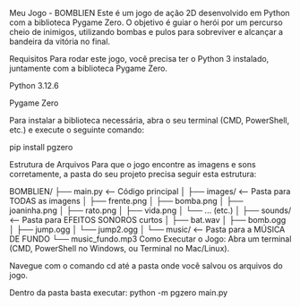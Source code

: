 Meu Jogo -  BOMBLIEN
Este é um jogo de ação 2D desenvolvido em Python com a biblioteca Pygame Zero. O objetivo é guiar o herói por um percurso cheio de inimigos, utilizando bombas e pulos para sobreviver e alcançar a bandeira da vitória no final.

Requisitos
Para rodar este jogo, você precisa ter o Python 3 instalado, juntamente com a biblioteca Pygame Zero.

Python 3.12.6

Pygame Zero

Para instalar a biblioteca necessária, abra o seu terminal (CMD, PowerShell, etc.) e execute o seguinte comando:

pip install pgzero

Estrutura de Arquivos
Para que o jogo encontre as imagens e sons corretamente, a pasta do seu projeto precisa seguir esta estrutura:

BOMBLIEN/
├── main.py              <-- Código principal
│
├── images/              <-- Pasta para TODAS as imagens
│   ├── frente.png
│   ├── bomba.png
│   ├── joaninha.png
│   ├── rato.png
│   ├── vida.png
│   └── ... (etc.)
│
├── sounds/              <-- Pasta para EFEITOS SONOROS curtos
│   ├── bat.wav
│   ├── bomb.ogg
│   ├── jump.ogg
│   └── jump2.ogg
│
└── music/               <-- Pasta para a MÚSICA DE FUNDO
    └── music_fundo.mp3
Como Executar o Jogo:
Abra um terminal (CMD, PowerShell no Windows, ou Terminal no Mac/Linux).

Navegue com o comando cd até a pasta onde você salvou os arquivos do jogo.

Dentro da pasta basta executar: python -m pgzero main.py
